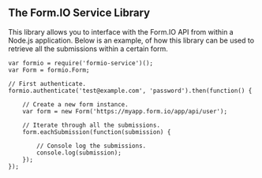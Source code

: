 The Form.IO Service Library
----------------------------
This library allows you to interface with the Form.IO API from within a Node.js application. Below is an example,
of how this library can be used to retrieve all the submissions within a certain form.

```
var formio = require('formio-service')();
var Form = formio.Form;

// First authenticate.
formio.authenticate('test@example.com', 'password').then(function() {

    // Create a new form instance.
    var form = new Form('https://myapp.form.io/app/api/user');

    // Iterate through all the submissions.
    form.eachSubmission(function(submission) {

        // Console log the submissions.
        console.log(submission);
    });
});
```